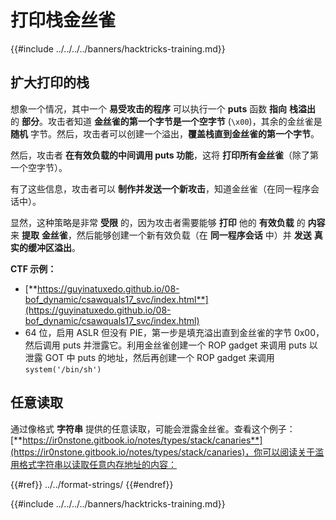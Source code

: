 # 打印栈金丝雀

{{#include ../../../../banners/hacktricks-training.md}}

## 扩大打印的栈

想象一个情况，其中一个 **易受攻击的程序** 可以执行一个 **puts** 函数 **指向** **栈溢出** 的 **部分**。攻击者知道 **金丝雀的第一个字节是一个空字节** (`\x00`)，其余的金丝雀是 **随机** 字节。然后，攻击者可以创建一个溢出，**覆盖栈直到金丝雀的第一个字节**。

然后，攻击者 **在有效负载的中间调用 puts 功能**，这将 **打印所有金丝雀**（除了第一个空字节）。

有了这些信息，攻击者可以 **制作并发送一个新攻击**，知道金丝雀（在同一程序会话中）。

显然，这种策略是非常 **受限** 的，因为攻击者需要能够 **打印** 他的 **有效负载** 的 **内容** 来 **提取** **金丝雀**，然后能够创建一个新有效负载（在 **同一程序会话** 中）并 **发送** **真实的缓冲区溢出**。

**CTF 示例：**&#x20;

- [**https://guyinatuxedo.github.io/08-bof_dynamic/csawquals17_svc/index.html**](https://guyinatuxedo.github.io/08-bof_dynamic/csawquals17_svc/index.html)
- 64 位，启用 ASLR 但没有 PIE，第一步是填充溢出直到金丝雀的字节 0x00，然后调用 puts 并泄露它。利用金丝雀创建一个 ROP gadget 来调用 puts 以泄露 GOT 中 puts 的地址，然后再创建一个 ROP gadget 来调用 `system('/bin/sh')`

## 任意读取

通过像格式 **字符串** 提供的任意读取，可能会泄露金丝雀。查看这个例子：[**https://ir0nstone.gitbook.io/notes/types/stack/canaries**](https://ir0nstone.gitbook.io/notes/types/stack/canaries)，你可以阅读关于滥用格式字符串以读取任意内存地址的内容：

{{#ref}}
../../format-strings/
{{#endref}}

{{#include ../../../../banners/hacktricks-training.md}}
